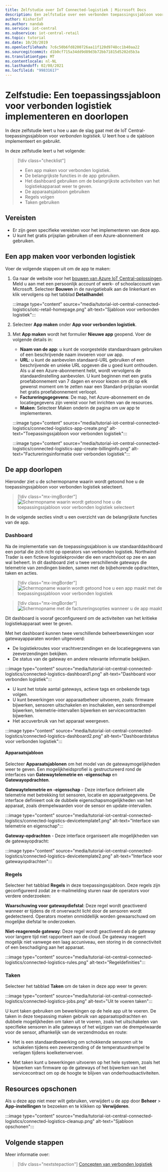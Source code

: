 ```yaml
---
title: Zelfstudie over IoT Connected-logistiek | Microsoft Docs
description: Een zelfstudie over een verbonden toepassingssjabloon voor logistiek voor IoT Central
author: KishorIoT
ms.author: nandab
ms.service: iot-central
ms.subservice: iot-central-retail
ms.topic: tutorial
ms.date: 10/20/2019
ms.openlocfilehash: 7c6c50b6fd8200726aa11f120d9748cc1b40aa22
ms.sourcegitcommit: d1b0cf715a34dd9d89d3b72bb71815d5202d5b3a
ms.translationtype: MT
ms.contentlocale: nl-NL
ms.lasthandoff: 02/08/2021
ms.locfileid: "99831617"
---
```

# <a name="tutorial-deploy-and-walk-through-a-connected-logistics-application-template"></a>Zelfstudie: Een toepassingssjabloon voor verbonden logistiek implementeren en doorlopen

In deze zelfstudie leert u hoe u aan de slag gaat met de IoT Central-toepassingssjabloon voor *verbonden logistiek*. U leert hoe u de sjabloon implementeert en gebruikt.

In deze zelfstudie leert u het volgende:

> [!div class="checklist"]
> * Een app maken voor verbonden logistiek.
> * De belangrijkste functies in de app gebruiken.
> * Het dashboard gebruiken om de belangrijkste activiteiten van het logistiekapparaat weer te geven.
> * De apparaatsjabloon gebruiken
> * Regels volgen
> * Taken gebruiken

## <a name="prerequisites"></a>Vereisten

* Er zijn geen specifieke vereisten voor het implementeren van deze app.
* U kunt het gratis prijsplan gebruiken of een Azure-abonnement gebruiken.

## <a name="create-connected-logistics-application"></a>Een app maken voor verbonden logistiek

Voer de volgende stappen uit om de app te maken:

1. Ga naar de website voor het [bouwen van Azure IoT Central-oplossingen](https://aka.ms/iotcentral). Meld u aan met een persoonlijk account of werk- of schoolaccount van Microsoft. Selecteer **Bouwen** in de navigatiebalk aan de linkerkant en klik vervolgens op het tabblad **Detailhandel**:

    :::image type="content" source="media/tutorial-iot-central-connected-logistics/iotc-retail-homepage.png" alt-text="Sjabloon voor verbonden logistiek":::

1. Selecteer **App maken** onder **App voor verbonden logistiek**.

1. Met **App maken** wordt het formulier **Nieuwe app** geopend. Voer de volgende details in:


    * **Naam van de app**: u kunt de voorgestelde standaardnaam gebruiken of een beschrijvende naam invoeren voor uw app.
    * **URL**: u kunt de aanbevolen standaard-URL gebruiken of een beschrijvende en unieke URL opgeven die u goed kunt onthouden. Als u al een Azure-abonnement hebt, wordt vervolgens de standaardinstelling aanbevolen. U kunt beginnen met een gratis proefabonnement van 7 dagen en ervoor kiezen om dit op elk gewenst moment om te zetten naar een Standard-prijsplan voordat het gratis proefabonnement verloopt.
    * **Factureringsgegevens**: De map, het Azure-abonnement en de locatiegegevens zijn vereist voor het inrichten van de resources.
    * **Maken**: Selecteer Maken onderin de pagina om uw app te implementeren.

    :::image type="content" source="media/tutorial-iot-central-connected-logistics/connected-logistics-app-create.png" alt-text="Toepassingssjabloon voor verbonden logistiek":::

    :::image type="content" source="media/tutorial-iot-central-connected-logistics/connected-logistics-app-create-billinginfo.png" alt-text="Factureringsinformatie over verbonden logistiek":::

## <a name="walk-through-the-application"></a>De app doorlopen

Hieronder ziet u de schermopname waarin wordt getoond hoe u de toepassingssjabloon voor verbonden logistiek selecteert.

> [!div class="mx-imgBorder"]
> ![Schermopname waarin wordt getoond hoe u de toepassingssjabloon voor verbonden logistiek selecteert](./media/tutorial-iot-central-connected-logistics/iotc-retail-homepage.png)

In de volgende secties vindt u een overzicht van de belangrijkste functies van de app.

### <a name="dashboard"></a>Dashboard

Na de implementatie van de toepassingssjabloon is uw standaarddashboard een portal die zich richt op operators van verbonden logistiek. Northwind Trader is een fictieve logistiekprovider die een vrachtvloot op zee en aan wal beheert. In dit dashboard ziet u twee verschillende gateways die telemetrie van zendingen bieden, samen met de bijbehorende opdrachten, taken en acties.

> [!div class="mx-imgBorder"]
> ![Schermopname waarin wordt getoond hoe u een app maakt met de toepassingssjabloon voor verbonden logistiek](./media/tutorial-iot-central-connected-logistics/connected-logistics-app-create.png)

> [!div class="mx-imgBorder"]
> ![Schermopname met de factureringsopties wanneer u de app maakt](./media/tutorial-iot-central-connected-logistics/connected-logistics-app-create-billinginfo.png)

Dit dashboard is vooraf geconfigureerd om de activiteiten van het kritieke logistiekapparaat weer te geven.

Met het dashboard kunnen twee verschillende beheerbewerkingen voor gatewayapparaten worden uitgevoerd:

* De logistiekroutes voor vrachtverzendingen en de locatiegegevens van zeeverzendingen bekijken.
* De status van de gateway en andere relevante informatie bekijken.

:::image type="content" source="media/tutorial-iot-central-connected-logistics/connected-logistics-dashboard1.png" alt-text="Dashboard voor verbonden logistiek":::

* U kunt het totale aantal gateways, actieve tags en onbekende tags volgen.
* U kunt bewerkingen voor apparaatbeheer uitvoeren, zoals: firmware bijwerken, sensoren uitschakelen en inschakelen, een sensordrempel bijwerken, telemetrie-intervallen bijwerken en servicecontracten bijwerken.
* Het accuverbruik van het apparaat weergeven.

:::image type="content" source="media/tutorial-iot-central-connected-logistics/connected-logistics-dashboard2.png" alt-text="Dashboardstatus voor verbonden logistiek":::

#### <a name="device-template"></a>Apparaatsjabloon

Selecteer **Apparaatsjablonen** om het model van de gatewaymogelijkheden weer te geven. Een mogelijkheidsprofiel is gestructureerd rond de interfaces van **Gatewaytelemetrie en -eigenschap** en **Gatewayopdrachten**.

**Gatewaytelemetrie en -eigenschap** - Deze interface definieert alle telemetrie met betrekking tot sensoren, locatie en apparaatgegevens. De interface definieert ook de dubbele eigenschapsmogelijkheden van het apparaat, zoals drempelwaarden voor de sensor en update-intervallen.

:::image type="content" source="media/tutorial-iot-central-connected-logistics/connected-logistics-devicetemplate1.png" alt-text="Interface van telemetrie en eigenschap":::

**Gateway-opdrachten** - Deze interface organiseert alle mogelijkheden van de gatewayopdracht:

:::image type="content" source="media/tutorial-iot-central-connected-logistics/connected-logistics-devicetemplate2.png" alt-text="Interface voor gatewayopdrachten":::

### <a name="rules"></a>Regels

Selecteer het tabblad **Regels** in deze toepassingssjabloon. Deze regels zijn geconfigureerd zodat ze e-mailmelding sturen naar de operators voor verdere onderzoeken:

**Waarschuwing voor gatewaydiefstal**: Deze regel wordt geactiveerd wanneer er tijdens de rit onverwacht licht door de sensoren wordt gedetecteerd. Operators moeten onmiddellijk worden gewaarschuwd om mogelijke diefstal te onderzoeken.

**Niet-reagerende gateway**: Deze regel wordt geactiveerd als de gateway voor langere tijd niet rapporteert aan de cloud. De gateway reageert mogelijk niet vanwege een laag accuniveau, een storing in de connectiviteit of een beschadiging aan het apparaat.

:::image type="content" source="media/tutorial-iot-central-connected-logistics/connected-logistics-rules.png" alt-text="Regeldefinities":::

### <a name="jobs"></a>Taken

Selecteer het tabblad **Taken** om de taken in deze app weer te geven:

:::image type="content" source="media/tutorial-iot-central-connected-logistics/connected-logistics-jobs.png" alt-text="Uit te voeren taken":::

U kunt taken gebruiken om bewerkingen op de hele app uit te voeren. De taken in deze toepassing maken gebruik van apparaatopdrachten en dubbele mogelijkheden om taken uit te voeren, zoals het uitschakelen van specifieke sensoren in alle gateways of het wijzigen van de drempelwaarde voor de sensor, afhankelijk van de verzendmodus en route:

* Het is een standaardbewerking om schokkende sensoren uit te schakelen tijdens een zeeverzending of de temperatuurdrempel te verlagen tijdens koelketenvervoer.

* Met taken kunt u bewerkingen uitvoeren op het hele systeem, zoals het bijwerken van firmware op de gateways of het bijwerken van het servicecontract om op de hoogte te blijven van onderhoudsactiviteiten.

## <a name="clean-up-resources"></a>Resources opschonen

Als u deze app niet meer wilt gebruiken, verwijdert u de app door **Beheer** > **App-instellingen** te bezoeken en te klikken op **Verwijderen**.

:::image type="content" source="media/tutorial-iot-central-connected-logistics/connected-logistics-cleanup.png" alt-text="Sjabloon opschonen":::

## <a name="next-steps"></a>Volgende stappen

Meer informatie over:

> [!div class="nextstepaction"]
> [Concepten van verbonden logistiek](./architecture-connected-logistics.md)
